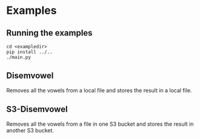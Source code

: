 # Examples

## Running the examples
```
cd <exampledir>
pip install ../..
./main.py
```

## Disemvowel
Removes all the vowels from a local file and stores the result in a local file.

## S3-Disemvowel
Removes all the vowels from a file in one S3 bucket and stores the result in
another S3 bucket.

